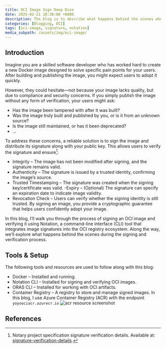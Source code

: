 ```yaml
---
title: OCI Image Sign Deep Dive
date: 2025-02-21 18:38:00 +0800
description: The blog is to describe what happens behind the scenes when signing and verifying an OCI image.
categories: [Blogging, OCI]
tags: [oci-image, signature, notation]
media_subpath: /assets/img/oci-image/
---
```


## Introduction
Imagine you are a skilled software developer who has worked hard to create a new Docker image designed to solve specific pain points for your users. After building and publishing the image, you might expect users to adopt it quickly.

However, they could hesitate—not because your image lacks quality, but due to compliance and security concerns. If you simply publish the image without any form of verification, your users might ask:

- Has the image been tampered with after it was built?
- Was the image truly built and published by you, or is it from an unknown source?
- Is the image still maintained, or has it been deprecated?
- ...

To address these concerns, a reliable solution is to sign the image and distribute its signature along with your public key. This allows users to verify the signature and ensure[^1]:

- Integrity – The image has not been modified after signing, and the signature remains valid.
- Authenticity – The signature is issued by a trusted identity, confirming the image’s source.
- Trusted Timestamping – The signature was created when the signing key/certificate was valid.
-Expiry – (Optional) The signature can specify an expiration date to indicate image validity.
- Revocation Check – Users can verify whether the signing identity is still trusted.
By signing an image, you provide a cryptographic guarantee that helps users confidently adopt your image.

In this blog, I’ll walk you through the process of signing an OCI image and verifying it using Notation, a command-line interface (CLI) tool that integrates image signatures into the OCI registry ecosystem. Along the way, we’ll explore what happens behind the scenes during the signing and verification process.

## Tools & Setup
The following tools and resources are used to follow along with this blog:
- Docker – Installed and running.
- Notation CLI – Installed for signing and verifying OCI images.
- ORAS CLI – Installed for working with OCI artifacts.
- Container Registry – A registry to store and manage signed images. In this blog, I use Azure Container Registry (ACR) with the endpoint `yoyoociacr.azurecr.io`
  ![acr resource screenshot](yoyoociacr-screenshot.png)

## References
[^1]:Notary project specification signature verification details. Available at: [signature-verification-details](https://github.com/notaryproject/specifications/blob/v1.0.0/specs/trust-store-trust-policy.md#signature-verification-details).
